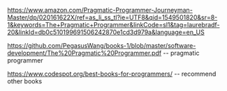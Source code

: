 https://www.amazon.com/Pragmatic-Programmer-Journeyman-Master/dp/020161622X/ref=as_li_ss_tl?ie=UTF8&qid=1549501820&sr=8-1&keywords=The+Pragmatic+Programmer&linkCode=sl1&tag=laurebradf-20&linkId=db0c510199691506242870e1cd3d979a&language=en_US


https://github.com/PegasusWang/books-1/blob/master/software-development/The%20Pragmatic%20Programmer.pdf
-- pragmatic programmer

https://www.codespot.org/best-books-for-programmers/
-- recommend other books